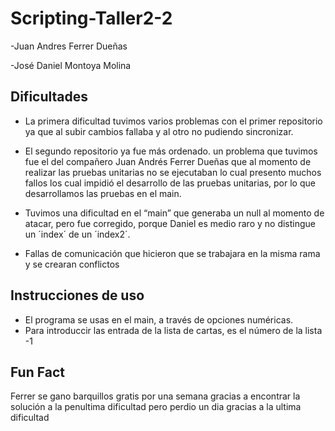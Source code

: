 # Scripting-Taller2-2
 
-Juan Andres Ferrer Dueñas

-José Daniel Montoya Molina

## Dificultades

- La primera dificultad tuvimos varios problemas con el primer repositorio ya que al subir cambios fallaba y al otro no pudiendo sincronizar.

- El segundo repositorio ya fue más ordenado. un problema que tuvimos fue el del compañero Juan Andrés Ferrer Dueñas que al momento de realizar las pruebas unitarias no se ejecutaban lo cual presento muchos fallos los cual impidió el desarrollo de las pruebas unitarias, por lo que desarrollamos las pruebas en el main.

- Tuvimos una dificultad en el “main” que generaba un null al momento de atacar, pero fue corregido, porque Daniel es medio raro y no distingue un ´index´ de un ´index2´.
- Fallas de comunicación que hicieron que se trabajara en la misma rama y se crearan conflictos

## Instrucciones de uso

- El programa se usas en el main, a través de opciones numéricas.
- Para introduccir las entrada de la lista de cartas, es el número de la lista -1


## Fun Fact
Ferrer se gano barquillos gratis por una semana gracias a encontrar la solución a la penultima dificultad pero perdio un dia gracias a la ultima dificultad
